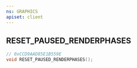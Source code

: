```yaml
---
ns: GRAPHICS
apiset: client
---
```

## RESET_PAUSED_RENDERPHASES

```c
// 0xCCD9AAD85E1B559E
void RESET_PAUSED_RENDERPHASES();
```





